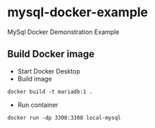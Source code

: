 # mysql-docker-example
MySql Docker Demonstration Example

## Build Docker image
- Start Docker Desktop
- Build image
``` batch
docker build -t mariadb:1 .
```
- Run container
``` batch
docker run -dp 3308:3308 local-mysql
```